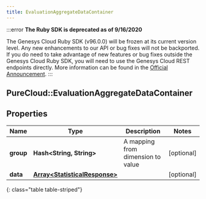 ```yaml
---
title: EvaluationAggregateDataContainer
---
```


:::error
**The Ruby SDK is deprecated as of 9/16/2020**

The Genesys Cloud Ruby SDK (v96.0.0) will be frozen at its current version level. Any new enhancements to our API or bug fixes will not be backported. If you do need to take advantage of new features or bug fixes outside the Genesys Cloud Ruby SDK, you will need to use the Genesys Cloud REST endpoints directly. More information can be found in the [Official Announcement](https://developer.mypurecloud.com/forum/t/announcement-genesys-cloud-ruby-sdk-end-of-life/8850).
:::


## PureCloud::EvaluationAggregateDataContainer

## Properties

|Name | Type | Description | Notes|
|------------ | ------------- | ------------- | -------------|
| **group** | **Hash&lt;String, String&gt;** | A mapping from dimension to value | [optional] |
| **data** | [**Array&lt;StatisticalResponse&gt;**](StatisticalResponse.html) |  | [optional] |
{: class="table table-striped"}


